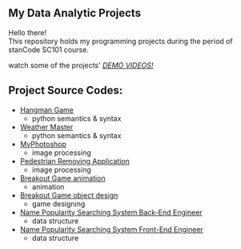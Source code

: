## My Data Analytic Projects
Hello there!\
This repository holds my programming projects during the period of stanCode SC101 course.

watch some of the projects' *[DEMO VIDEOS!](https://m.youtube.com/playlist?list=PL6FWNwNPGCE56gP3lxhYPLoUbqE_unUiP)*

## Project Source Codes:
* [Hangman Game](https://github.com/ChiaChunHung/MyDataAnalyticsProjects/blob/main/DataAnalyticProjects/beginner_programming_learning_project/hangman.py)
  * python semantics & syntax
* [Weather Master](https://github.com/ChiaChunHung/MyDataAnalyticsProjects/blob/main/DataAnalyticProjects/beginner_programming_learning_project/weather_master.py)
  * python semantics & syntax
* [MyPhotoshop](https://github.com/ChiaChunHung/MyDataAnalyticsProjects/blob/main/DataAnalyticProjects/object_oriented_learning_project/my_drawing.py)
  * image processing
* [Pedestrian Removing Application](https://github.com/ChiaChunHung/MyDataAnalyticsProjects/blob/main/DataAnalyticProjects/object_removal_project/stanCodoshop.py)
  * image processing
* [Breakout Game animation](https://github.com/ChiaChunHung/MyDataAnalyticsProjects/blob/main/DataAnalyticProjects/brick_breaker_game_project/extension_breakout.py)
  * animation
* [Breakout Game object design](https://github.com/ChiaChunHung/MyDataAnalyticsProjects/blob/main/DataAnalyticProjects/brick_breaker_game_project/extensions_breakoutgraphics.py)
  * game designing  
* [Name Popularity Searching System Back-End Engineer](https://github.com/ChiaChunHung/MyDataAnalyticsProjects/blob/main/DataAnalyticProjects/popular_baby_names_project/babynames.py)
  * data structure
* [Name Popularity Searching System Front-End Engineer](https://github.com/ChiaChunHung/MyDataAnalyticsProjects/blob/main/DataAnalyticProjects/popular_baby_names_project/babygraphics.py)
  * data structure
